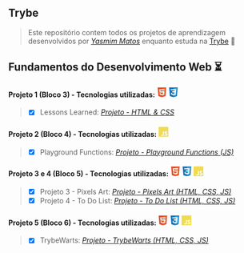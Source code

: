 ## Trybe

>Este repositório contem todos os projetos de aprendizagem desenvolvidos por _[Yasmim Matos](https://www.linkedin.com/in/yasmimmatos)_ enquanto estuda na [Trybe](https://www.betrybe.com/) :rocket:
>

## Fundamentos do Desenvolvimento Web :hourglass_flowing_sand:
#### Projeto 1 (Bloco 3) - Tecnologias utilizadas: <img alt="HTML5 logo" height="20" width="20" src="https://raw.githubusercontent.com/devicons/devicon/master/icons/html5/html5-original.svg">  <img alt="CSS logo" height="20" width="20" src="https://raw.githubusercontent.com/devicons/devicon/master/icons/css3/css3-original.svg">
>- [X] Lessons Learned: _[Projeto - HTML & CSS]()_

#### Projeto 2 (Bloco 4) - Tecnologias utilizadas: <img alt="JS logo" height="20" width="20" src="https://raw.githubusercontent.com/devicons/devicon/master/icons/javascript/javascript-plain.svg">
>- [X] Playground Functions: _[Projeto - Playground Functions (JS)]()_

#### Projeto 3 e 4 (Bloco 5) - Tecnologias utilizadas: <img alt="HTML5 logo" height="20" width="20" src="https://raw.githubusercontent.com/devicons/devicon/master/icons/html5/html5-original.svg">  <img alt="CSS logo" height="20" width="20" src="https://raw.githubusercontent.com/devicons/devicon/master/icons/css3/css3-original.svg"> <img alt="JS logo" height="20" width="20" src="https://raw.githubusercontent.com/devicons/devicon/master/icons/javascript/javascript-plain.svg">
>- [X] Projeto 3 - Pixels Art: _[Projeto - Pixels Art (HTML, CSS, JS)]()_
>- [X] Projeto 4 - To Do List: _[Projeto - To Do List (HTML, CSS, JS)]()_

#### Projeto 5 (Bloco 6) - Tecnologias utilizadas: <img alt="HTML5 logo" height="20" width="20" src="https://raw.githubusercontent.com/devicons/devicon/master/icons/html5/html5-original.svg">  <img alt="CSS logo" height="20" width="20" src="https://raw.githubusercontent.com/devicons/devicon/master/icons/css3/css3-original.svg"> <img alt="JS logo" height="20" width="20" src="https://raw.githubusercontent.com/devicons/devicon/master/icons/javascript/javascript-plain.svg">
>- [X] TrybeWarts: _[Projeto - TrybeWarts (HTML, CSS, JS)]()_

